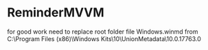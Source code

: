 # ReminderMVVM
for good work need to replace root folder file Windows.winmd from C:\Program Files (x86)\Windows Kits\10\UnionMetadata\10.0.17763.0 
